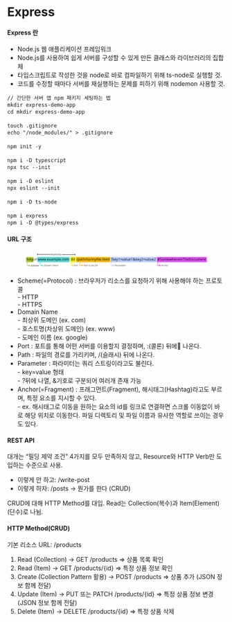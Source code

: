 # Express

#### Express 란

* Node.js 웹 애플리케이션 프레임워크
* Node.js를 사용하여 쉽게 서버를 구성할 수 있게 만든 클래스와 라이브러리의 집합체
* 타입스크립트로 작성한 것을 node로 바로 컴파일하기 위해 ts-node로 실행할 것.
* 코드를 수정할 때마다 서버를 재실행하는 문제를 피하기 위해 nodemon 사용할 것.

```
// 간단한 서버 앱 npm 패키지 세팅하는 법
mkdir express-demo-app
cd mkdir express-demo-app

touch .gitignore
echo "/node_modules/" > .gitignore

npm init -y

npm i -D typescript
npx tsc --init

npm i -D eslint
npx eslint --init

npm i -D ts-node

npm i express
npm i -D @types/express
```

#### URL 구조

<figure><img src="../.gitbook/assets/image.png" alt=""><figcaption></figcaption></figure>

* Scheme(=Protocol) : 브라우저가 리소스를 요청하기 위해 사용해야 하는 프로토콜\
  \- HTTP\
  \- HTTPS
* Domain Name\
  \- 최상위 도메인 (ex. com)\
  \- 호스트명(차상위  도메인) (ex. www)\
  \- 도메인 이름 (ex. google)
* Port : 포트를 통해 어떤 서버를 이용할지 결정하며, :(콜론) 뒤에 나온다.
* Path : 파일의 경로를 가리키며, /(슬래시) 뒤에 나온다.
* Parameter : 파라미터는 쿼리 스트링이라고도 불린다.\
  \- key=value 형태\
  \- ?뒤에 나열, &기호로 구분되어 여러개 존재 가능
* Anchor(=Fragment) : 프래그먼트(Fragment), 해시태그(Hashtag)라고도 부르며, 특정 요소를 지시할 수 있다.\
  \- ex. 해시태그로 이동을 원하는 요소의 id를 링크로 연결하면 스크롤 이동없이 바로 해당 위치로 이동한다. 파일 디렉토리 및 파일 이름과 유사한 역할로 쓰이는 경우도 있다.

####

#### REST API

대개는 “필딩 제약 조건” 4가지를 모두 만족하지 않고, Resource와 HTTP Verb만 도입하는 수준으로 사용.

* 이렇게 안 하고: /write-post
* 이렇게 하자: /posts → 뭔가를 한다 (CRUD)

CRUD에 대해 HTTP Method를 대입. Read는 Collection(복수)과 Item(Element)(단수)로 나뉨.



#### HTTP Method(CRUD)

기본 리소스 URL: /products

1. Read (Collection) → GET /products ⇒ 상품 목록 확인
2. Read (Item) → GET /products/{id} ⇒ 특정 상품 정보 확인
3. Create (Collection Pattern 활용) → POST /products ⇒ 상품 추가 (JSON 정보 함께 전달)
4. Update (Item) → PUT 또는 PATCH /products/{id} ⇒ 특정 상품 정보 변경 (JSON 정보 함께 전달)
5. Delete (Item) → DELETE /products/{id} ⇒ 특정 상품 삭제
